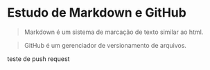 # Estudo de **Markdown** e **GitHub**

> Markdown é um sistema de marcação de texto similar ao html.

> GitHub é um gerenciador de versionamento de arquivos.

teste de push request